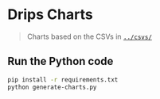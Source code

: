 # Drips Charts

> Charts based on the CSVs in [`../csvs/`](../csvs/)

## Run the Python code

```bash
pip install -r requirements.txt
python generate-charts.py
```
